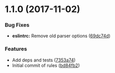 <a name="1.1.0"></a>
# 1.1.0 (2017-11-02)


### Bug Fixes

* **eslintrc:** Remove old parser options ([69dc74d](https://github.com/freeCodeCamp/eslint-config-freecodecamp/commit/69dc74d))


### Features

* Add deps and tests ([7353a74](https://github.com/freeCodeCamp/eslint-config-freecodecamp/commit/7353a74))
* Initial commit of rules ([bd84fb2](https://github.com/freeCodeCamp/eslint-config-freecodecamp/commit/bd84fb2))



